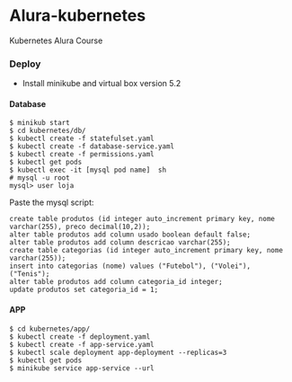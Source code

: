# Alura-kubernetes
Kubernetes Alura Course

###  Deploy 
* Install minikube and virtual box version 5.2
#### Database
```shellscript
$ minikub start
$ cd kubernetes/db/
$ kubectl create -f statefulset.yaml
$ kubectl create -f database-service.yaml
$ kubectl create -f permissions.yaml
$ kubectl get pods
$ kubectl exec -it [mysql pod name]  sh
# mysql -u root
mysql> user loja
```
Paste the mysql script:
```mysql
create table produtos (id integer auto_increment primary key, nome varchar(255), preco decimal(10,2));
alter table produtos add column usado boolean default false;
alter table produtos add column descricao varchar(255);
create table categorias (id integer auto_increment primary key, nome varchar(255));
insert into categorias (nome) values ("Futebol"), ("Volei"), ("Tenis");
alter table produtos add column categoria_id integer;
update produtos set categoria_id = 1;
```

#### APP
```shellscript
$ cd kubernetes/app/
$ kubectl create -f deployment.yaml
$ kubectl create -f app-service.yaml
$ kubectl scale deployment app-deployment --replicas=3
$ kubectl get pods
$ minikube service app-service --url
```

